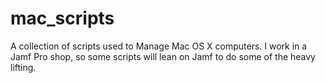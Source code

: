 mac_scripts
===========

A collection of scripts used to Manage Mac OS X computers. I work in a Jamf Pro
shop, so some scripts will lean on Jamf to do some of the heavy lifting.

